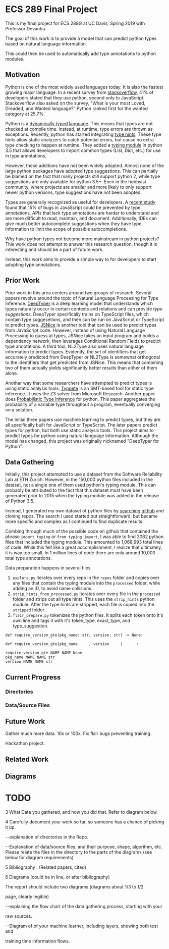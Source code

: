 # ECS 289 Final Project
This is my final project for ECS 289G at UC Davis, Spring 2019 with Professor Devanbu.

The goal of this work is to provide a model that can predict python types based on natural language information. 

This could then be used to automatically add type annotations to python modules.

## Motivation
Python is one of the most widely used languages today. It is also the fastest growing major language. In a recent survey from [stackoverflow](https://insights.stackoverflow.com/survey/2019#technology
), 41% of developers stated that they use python, second only to JavaScript. Stackoverflow also asked on the survey, "What is your most Loved, Dreaded, and Wanted language?" Python ranked first for the wanted category at 25.7%. 

Python is a [dynamically typed language](https://en.wikipedia.org/wiki/Dynamic_programming_language). This means that types are not checked at compile time. Instead, at runtime, type errors are thrown as exceptions. Recently, python has started integrating [type hints](https://www.python.org/dev/peps/pep-0484/). These type hints allow static analyzers to catch potential errors, but cause no extra type checking to happen at runtime. They added a [typing module](https://docs.python.org/3/library/typing.html) in python 3.5 that allows developers to import common types (List, Dict, etc.) for use in type annotations.

However, these additions have not been widely adopted. Almost none of the large python packages have adopted type suggestions. This can partially be blamed on the fact that many projects still support python 2, while type suggestions are only available for python 3.5+. Even in the hobbyist community, where projects are smaller and more likely to only support newer python versions, type suggestions have not been adopted.

Types are generally recognized as useful for developers. A [recent study](https://ieeexplore.ieee.org/document/7985711) found that 15% of bugs in JavaScript could be prevented by type annotations. APIs that lack type annotations are harder to understand and are more difficult to read, maintain, and document. Additionally, IDEs can give much better autocomplete suggestions when they have type information to limit the scope of possible autocompletions.

Why have python types not become more mainstream in python projects? This work does not attempt to answer this research question, though it is interesting and should be a part of future work.

Instead, this work aims to provide a simple way to for developers to start adopting type annotations. 

## Prior Work
Prior work in this area centers around two groups of research. Several papers revolve around the topic of Natural Language Processing for Type Inference. [DeepTyper](http://vhellendoorn.github.io/PDF/fse2018-j2t.pdf) is a deep learning model that understands which types naturally occur in certain contexts and relations and can provide _type suggestions_. DeepTyper specifically trains on TypeScript files, which contain type suggesetions, and then can be run on JavaScript or TypeScript to predict types. [JSNice](http://jsnice.org/) is another tool that can be used to predict types from JavaScript code. However, instead of using Natural Language Processing to guess at types, JSNice takes an input program and builds a dependency network, then leverages Conditional Random Fields to predict type annotations. A third tool, NL2Type also uses natural language information to predict types. Evidently, the set of identifiers that get accurately predicted from DeepTyper or NL2Type is somewhat orthogonal to the identifiers that get predicted from JSNice. This means that combining two of them actually yields significantly better results than either of them alone.

Another way that some researchers have attempted to predict types is using static analysis tools. [Typpete](https://github.com/caterinaurban/Typpete) is an SMT-based tool for static type inference. It uses the Z3 solver from Microsoft Research. Another paper does [Probabilistic Type Inference](https://dl.acm.org/citation.cfm?id=2950343) for python. This paper aggregates the probability of a variable type throughout a program, eventually converging on a solution. 

The initial three papers use machine learning to predict types, but they are all specifically built for JavaScript or TypeScript. The later papers predict types for python, but both use static analysis tools. This project aims to predict types for python using natural language information. Although the model has changed, this project was originally nicknamed "DeepTyper for Python".

## Data Gathering
Initially, this project attempted to use a dataset from the Software Reliability Lab at ETH Zurich. However, in the 150,000 python files included in the dataset, not a single one of them used python's typing module. This can probably be attributed to the fact that this dataset must have been generated prior to 2015 when the typing module was added in the release of Python 3.5.

Instead, I generated my own dataset of python files by [searching github](https://github.com/search?p=99&q=%22from+typing+import%22+NOT+%22rasa_nlu%22+-filename%3Aann_module.py+-filename%3Abasecommand.py+-filename%3Atyping.py+-filename%3Atest.py+extension%3A.py&type=Code) and cloning repos. The search I used started out straightforward, but became more specific and complex as I continued to find duplicate results.

Combing through much of the possible code on github that contained the phrase `import typing` or `from typing import`, I was able to find 2062 python files that included the typing module. This amounted to 1,068,993 total lines of code. While this felt like a great accomplishment, I realize that ultimately, it is way too small. In 1 million lines of code there are only around 10,000 total type annotations.

Data preparation happens in several files.

1. `explore.py` iterates over every repo in the `repos` folder and copies over any files that contain the typing module into the `processed` folder, while adding an ID, to avoid name collisions.
2. `strip_hints_from_processed.py` iterates over every file in the `processed` folder and strips out all type hints. This uses the `strip_hints` python module. After the type hints are stripped, each file is copied into the `stripped` folder.
3. `flair_prepare.py` tokenizes the python files. It splits each token onto it's own line and tags it with it's token_type, exact_type, and type_suggestion.
```
def require_version_gte(pkg_name: str, version: str) -> None:
```

```
def require_version_gte(pkg_name     , version     )      :
```

```
require_version_gte NAME NAME None
pkg_name NAME NAME str
version NAME NAME str
```

## Current Progress

### Directories

### Data/Source Files

## Future Work
Gather much more data. 10x or 100x.
Fix flair bugs preventing training.

Hackathon project.

## Related Work

## Diagrams


# TODO
3 What Data you gathered, and how you did that. Refer to diagram below.

4 Carefully document your work so far, so someone has a chance of picking it up. 

--explanation of directories in the Repo.

--Explanation of data/source files, and their purpose, shape, algorithm, etc. Please relate the files in the directory to the parts of the diagrams (see below for diagram requirements)  

5 Bibliography . (Related papers, cited)

6 Diagrams (could be in line, or after bibliography)

The  report should  include two  diagrams (diagrams  about 1/3  to 1/2

page, clearly legible)

--explaining the flow chart of the data gathering process, starting with your

raw sources.

 

--Diagram of of your machine learner, including layers, showing both test and

training time information flows.